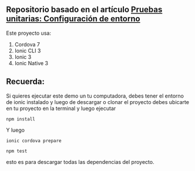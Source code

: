 ## Repositorio basado en el artículo [Pruebas unitarias: Configuración de entorno](https://www.ion-book.com/blog/ionic2/unit-test-config-ionic/)

Este proyecto usa:

1. Cordova 7
1. Ionic CLI 3
1. Ionic 3
1. Ionic Native 3

## Recuerda:

Si quieres ejecutar este demo un tu computadora, debes tener el entorno de ionic instalado y luego de descargar o clonar el proyecto debes ubicarte en tu proyecto en la terminal y luego ejecutar

```
npm install
````

Y luego

```
ionic cordova prepare
```

```
npm test
```

esto es para descargar todas las dependencias del proyecto.

